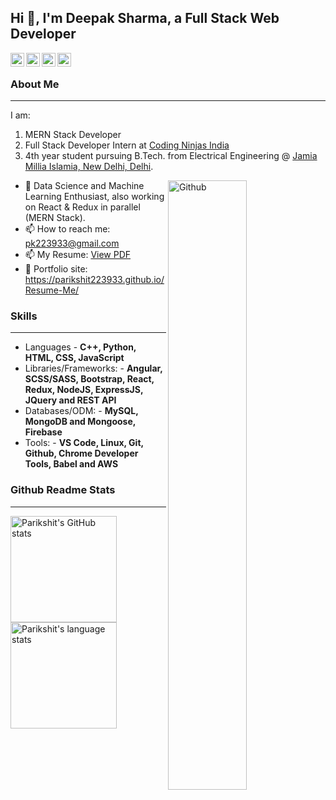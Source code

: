 ## Hi 👋, I'm Deepak Sharma, a Full Stack Web Developer ##

<a href="https://www.linkedin.com/in/parikshit-singh-1b628b18a/">
  <img align="left" alt="Parikshit's Linkdein" width="22px" src="https://cdn.jsdelivr.net/npm/simple-icons@v3/icons/linkedin.svg" />
</a>
<a href="https://github.com/parikshit223933">
  <img align="left" alt="Parikshit's Github" width="22px" src="https://cdn.jsdelivr.net/npm/simple-icons@v3/icons/github.svg" />
</a>
<a href="https://www.instagram.com/__parikshit_singh__/?hl=en">
  <img align="left" alt="Parikshit's Instagram" width="22px" src="https://cdn.jsdelivr.net/npm/simple-icons@v3/icons/instagram.svg" />
</a>
<a href="https://www.facebook.com/parikshit.singh.31521/">
  <img align="left" alt="Parikshit's Facebook" width="22px" src="https://cdn.jsdelivr.net/npm/simple-icons@v3/icons/facebook.svg" />
</a>
&nbsp;

### About Me ###
----------------------------------------------------------------------------------------------------------------------------
I am:
1. MERN Stack Developer
2. Full Stack Developer Intern at [Coding Ninjas India](https://www.codingninjas.com/)
3. 4th year student pursuing B.Tech. from Electrical Engineering @ [Jamia Millia Islamia, New Delhi, Delhi](https://www.jmi.ac.in/).

<img width="50%" align="right" alt="Github" src="https://raw.githubusercontent.com/onimur/.github/master/.resources/git-header.svg" />

- 🔭 Data Science and Machine Learning Enthusiast, also working on React & Redux in parallel (MERN Stack).
- 📫 How to reach me: pk223933@gmail.com
- 📫 My Resume: [View PDF](https://drive.google.com/file/d/1zmVaBcsR9Q0rB0m5_xet8bRdPfk61Dk1/view?usp=sharing)
- 🎯 Portfolio site: https://parikshit223933.github.io/Resume-Me/

### Skills ###
----------------------------------------------------------------------------------------------------------------------------
- Languages - **C++, Python, HTML, CSS, JavaScript**
- Libraries/Frameworks: - **Angular, SCSS/SASS, Bootstrap, React, Redux, NodeJS, ExpressJS, JQuery and REST API**
- Databases/ODM: - **MySQL, MongoDB and Mongoose, Firebase**
- Tools: - **VS Code, Linux, Git, Github, Chrome Developer Tools, Babel and AWS**

### Github Readme Stats ###
----------------------------------------------------------------------------------------------------------------------------
<a href="https://profile-summary-for-github.com/user/parikshit223933">
  <img align="left" height="170px" src="https://github-readme-stats.vercel.app/api?username=parikshit223933&show_icons=true&line_height=27&count_private=true&include_all_commits=true" alt="Parikshit's GitHub stats"/>
  <img height="170px" src="https://github-readme-stats.vercel.app/api/top-langs/?username=parikshit223933&hide_langs_below=5&layout=compact" alt="Parikshit's language stats"/>
</a>







<!--
**parikshit223933/parikshit223933** is a ✨ _special_ ✨ repository because its `README.md` (this file) appears on your GitHub profile.

Here are some ideas to get you started:

- 🔭 I’m currently working on ...
- 🌱 I’m currently learning ...
- 👯 I’m looking to collaborate on ...
- 🤔 I’m looking for help with ...
- 💬 Ask me about ...
- 📫 How to reach me: ...
- 😄 Pronouns: ...
- ⚡ Fun fact: ...
-->
